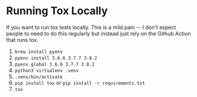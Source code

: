 # Running Tox Locally

If you want to run tox tests locally. This is a mild pain -- I don't expect people to need to do this regularly but instead just rely on the Github Action that runs tox.
1. `brew install pyenv`
2. `pyenv install 3.6.6 3.7.7 3.8.2` 
3. `pyenv global 3.6.6 3.7.7 3.8.2`
4. `python3 virtualenv .venv`
5. `.venv/bin/activate`
6. `pip install tox` or `pip install -r requirements.txt`
7. `tox`


